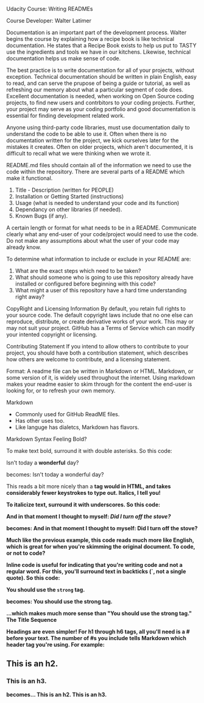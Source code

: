 Udacity Course:  Writing READMEs

Course Developer: Walter Latimer 

Documentation is an important part of the development process.  Walter begins the course by explaining how a recipe book is like technical documentation.  He states that a Recipe Book exists to help us put to TASTY use the ingredients and tools we have in our kitchens.  Likewise, technical documentation helps us make sense of code. 

The best practice is to write documentation for all of your projects, without exception.  Technical documentation should be written in plain English, easy to read, and can serve the prupose of being a guide or tutorial, as well as refreshing our memory about what a particular segment of code does. Excellent documentation is needed, when working on Open Source coding projects, to find new users and contrbitors to your coding projects.  Further, your project may serve as your coding portfolio and good documentation is essential for finding development related work. 

Anyone using third-party code libraries, must use documentation daily to understand the code to be able to use it. Often when there is no documentation written for the project, we kick ourselves later for the mistakes it creates. Often on older projects, which aren't documented, it is difficult to recall what we were thinking when we wrote it. 

README.md files should contain all of the information we need to use the code within the repository.  There are several parts of a README which make it functional. 

1. Title - Description (written for PEOPLE) 
2. Installation or Getting Started (instructions) 
3. Usage (what is needed to understand your code and its function)
4.  Dependancy on other libraries (if needed).
5.  Known Bugs (if any). 

A certain length or format for what needs to be in a README. Communicate clearly what any end-user of your code/project would need to use the code.  Do not make any assumptions about what the user of your code may already know. 

To determine what information to include or exclude in your README are: 
1.  What are the exact steps which need to be taken?
2. What should someone who is going to use this repository already have installed or configured before beginning with this code? 
3.  What might a user of this repository have a hard time understanding right away? 

CopyRight and Licensing Information
By default, you retain full rights to your source code. The default copyright laws include that no one else can reproduce, distribute, or create derivative works of your work.  This may or may not suit your project. GitHub has a Terms of Service which can modify your intented copyright or licensing. 

Contributing Statement 
If you intend to allow others to contribute to your project, you should have both a contribution statement, which describes how others are welcome to contribute, and a licensing statement. 

Format:
A readme file can be written in Markdown or HTML. Markdown, or some version of it, is widely used throughout the internet.  Using markdown makes your readme easier to skim through for the content the end-user is looking for, or to refresh your own memory.   


Markdown
* Commonly used for GitHub ReadME files. 
* Has other uses too. 
* Like languge has dialetcs, Markdown has flavors. 

Markdown Syntax
Feeling Bold?

To make text bold, surround it with double asterisks. So this code:

Isn't today a **wonderful** day?

becomes: Isn't today a wonderful day?

This reads a bit more nicely than a <strong> tag would in HTML, and takes considerably fewer keystrokes to type out.
Italics, I tell you!

To italicize text, surround it with underscores. So this code:

And in that moment I thought to myself: _Did I turn off the stove?_

becomes: And in that moment I thought to myself: Did I turn off the stove?

Much like the previous example, this code reads much more like English, which is great for when you're skimming the original document.
To code, or not to code?

Inline code is useful for indicating that you're writing code and not a regular word. For this, you'll surround text in backticks (`, not a single quote). So this code:

You should use the `strong` tag.

becomes: You should use the strong tag.

...which makes much more sense than "You should use the strong tag."
The Title Sequence

Headings are even simpler! For h1 through h6 tags, all you'll need is a # before your text. The number of #s you include tells Markdown which header tag you're using. For example:

## This is an h2.

### This is an h3.

becomes...
This is an h2.
This is an h3.
